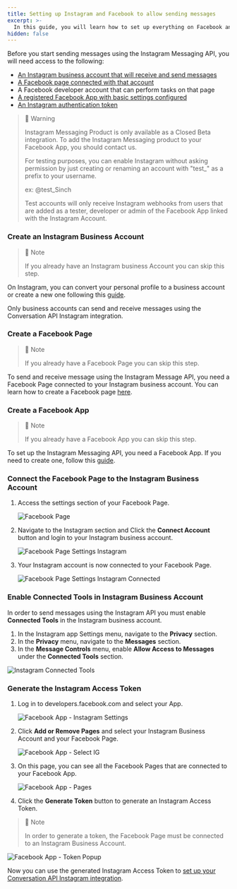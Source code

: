 ```yaml
---
title: Setting up Instagram and Facebook to allow sending messages 
excerpt: >- 
  In this guide, you will learn how to set up everything on Facebook and Instagram before sending messages 
hidden: false
---
```


Before you start sending messages using the Instagram Messaging API, you will need access to the following:

* [An Instagram business account that will receive and send messages](#create-an-instagram-business-account)
* [A Facebook page connected with that account](#create-a-facebook-page)
* A Facebook developer account that can perform tasks on that page
* [A registered Facebook App with basic settings configured](#create-a-facebook-app)
* [An Instagram authentication token](#generate-the-instagram-access-token)

> 🚧 Warning
>
> Instagram Messaging Product is only available as a Closed Beta integration. To add the Instagram Messaging product to your Facebook App, you should contact us.
> 
> For testing purposes, you can enable Instagram without asking permission by just creating or renaming an account with "test_" as a prefix to your username.
> 
> ex: @test_Sinch
> 
> Test accounts will only receive Instagram webhooks from users that are added as a tester, developer or admin of the Facebook App linked with the Instagram Account.
> 

### Create an Instagram Business Account

> 📘 Note
>
> If you already have an Instagram business Account you can skip this step.

On Instagram, you can convert your personal profile to a business account or create a new one following this [guide](https://www.facebook.com/business/help/502981923235522).

Only business accounts can send and receive messages using the Conversation API Instagram integration.

### Create a Facebook Page

> 📘 Note
>
> If you already have a Facebook Page you can skip this step.

To send and receive message using the Instagram Message API, you need a Facebook Page connected to your Instagram business account. You can learn how to create a Facebook page [here](https://www.facebook.com/business/help/104002523024878).

### Create a Facebook App

> 📘 Note
>
> If you already have a Facebook App you can skip this step.

To set up the Instagram Messaging API, you need a Facebook App. If you need to create one, follow this [guide](https://developers.facebook.com/docs/development/create-an-app/).

### Connect the Facebook Page to the Instagram Business Account

1. Access the settings section of your Facebook Page.

   ![Facebook Page](../conversation-channel-support/images/channel-support/instagram/fb_page.png)

2. Navigate to the Instagram section and Click the **Connect Account** button and login to your Instagram business account. 

   ![Facebook Page Settings Instagram](../conversation-channel-support/images/channel-support/instagram/fb_page_instagram.png)

3. Your Instagram account is now connected to your Facebook Page.

   ![Facebook Page Settings Instagram Connected](../conversation-channel-support/images/channel-support/instagram/fb_page_instagram_connected.png)

### Enable Connected Tools in Instagram Business Account

In order to send messages using the Instagram API you must enable **Connected Tools** in the Instagram business account.

1. In the Instagram app Settings menu, navigate to the **Privacy** section.
2. In the **Privacy** menu, navigate to the **Messages** section.
3. In the **Message Controls** menu, enable **Allow Access to Messages** under the **Connected Tools** section.

![Instagram Connected Tools](../conversation-channel-support/images/channel-support/instagram/ig_connected_tools.png)

### Generate the Instagram Access Token

1. Log in to developers.facebook.com and select your App.

   ![Facebook App - Instagram Settings](../conversation-channel-support/images/channel-support/instagram/fb_gen_token.png)

2. Click **Add or Remove Pages** and select your Instagram Business Account and your Facebook Page.

   ![Facebook App - Select IG](../conversation-channel-support/images/channel-support/instagram/fb_gen_token_add_ig.png)

3. On this page, you can see all the Facebook Pages that are connected to your Facebook App.

   ![Facebook App - Pages](../conversation-channel-support/images/channel-support/instagram/fb_gen_token_pages.png)

4. Click the **Generate Token** button to generate an Instagram Access Token.

> 📘 Note
>
> In order to generate a token, the Facebook Page must be connected to an Instagram Business Account.

   ![Facebook App - Token Popup](../conversation-channel-support/images/channel-support/instagram/fb_gen_token_popup.png)

Now you can use the generated Instagram Access Token to [set up your Conversation API Instagram integration](doc:conversation-instagram).
